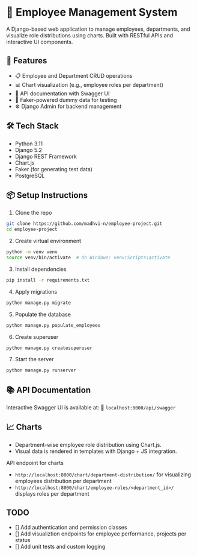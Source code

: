 # 🏢 Employee Management System
A Django-based web application to manage employees, departments, and visualize role distributions using charts. Built with RESTful APIs and interactive UI components.


## 🚀 Features
- 📋 Employee and Department CRUD operations
- 📊 Chart visualization (e.g., employee roles per department)
- 🔐 API documentation with Swagger UI
- 🧪 Faker-powered dummy data for testing
- ⚙️ Django Admin for backend management

## 🛠️ Tech Stack
- Python 3.11
- Django 5.2
- Django REST Framework
- Chart.js
- Faker (for generating test data)
- PostgreSQL

## 📦 Setup Instructions
1. Clone the repo
```sh
git clone https://github.com/madhvi-n/employee-project.git
cd employee-project
```

2.  Create virtual environment
```sh
python -m venv venv
source venv/bin/activate  # On Windows: venv\Scripts\activate
```

3. Install dependencies
```sh
pip install -r requirements.txt
```

4. Apply migrations
```sh
python manage.py migrate
```

5. Populate the database
```sh
python manage.py populate_employees
```

6. Create superuser
```sh
python manage.py createsuperuser
```

7. Start the server
```sh
python manage.py runserver
```

## 📚 API Documentation
Interactive Swagger UI is available at:
📍 `localhost:8000/api/swagger`

## 📈 Charts
- Department-wise employee role distribution using Chart.js.
- Visual data is rendered in templates with Django + JS integration.

API endpoint for charts
- `http://localhost:8000/chart/department-distribution/` for visualizing employees distribution per department
- `http://localhost:8000/chart/employee-roles/<department_id>/` displays roles per department


## TODO
- [] Add authentication and permission classes
- [] Add visualiztion endpoints for employee performance, projects per status
- [] Add unit tests and custom logging
